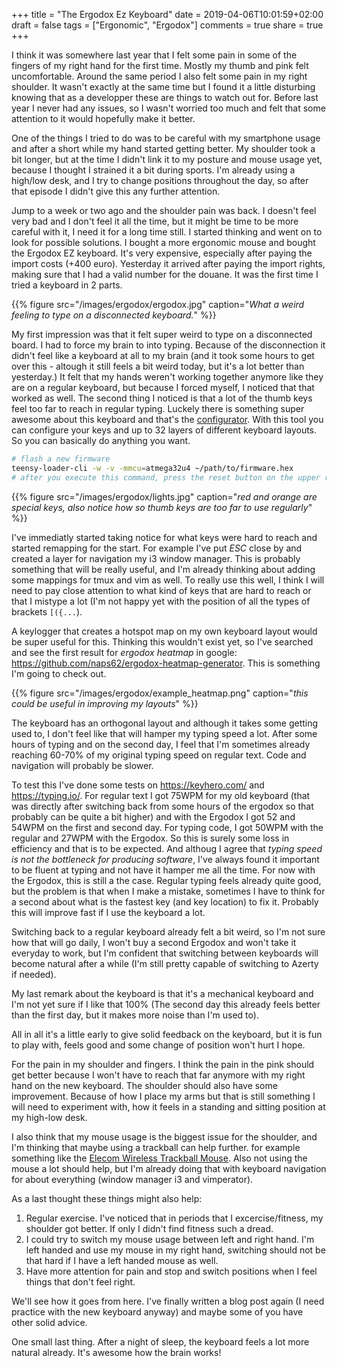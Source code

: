 +++
title = "The Ergodox Ez Keyboard"
date = 2019-04-06T10:01:59+02:00
draft = false
tags = ["Ergonomic", "Ergodox"]
comments = true
share = true
+++

I think it was somewhere last year that I felt some pain in some of the fingers of my right hand for the first time. Mostly my thumb and pink felt uncomfortable.
Around the same period I also felt some pain in my right shoulder. It wasn't exactly at the same time but I found it a little disturbing knowing that as a developper these are things to watch out for.
Before last year I never had any issues, so I wasn't worried too much and felt that some attention to it would hopefully make it better.

One of the things I tried to do was to be careful with my smartphone usage and after a short while my hand started getting better. My shoulder took a bit longer, but at the time I didn't link it
to my posture and mouse usage yet, because I thought I strained it a bit during sports.
I'm already using a high/low desk, and I try to change positions throughout the day, so after that episode I didn't give this any further attention.

Jump to a week or two ago and the shoulder pain was back. I doesn't feel very bad and I don't feel it all the time, but it might be time to be more careful with it, I need it for a long time still. I started thinking and went on to look for possible solutions. I bought a more ergonomic mouse and bought the Ergodox EZ keyboard. It's very expensive, especially after paying the import costs (+400 euro).
Yesterday it arrived after paying the import rights, making sure that I had a valid number for the douane. It was the first time I tried a keyboard in 2 parts.

{{% figure src="/images/ergodox/ergodox.jpg" caption="*What a weird feeling to type on a disconnected keyboard.*" %}}

My first impression was that it felt super weird to type on a disconnected board. I had to force my brain to into typing. Because of the disconnection it didn't feel like a keyboard at all to my brain (and it took some hours to get over this - altough it still feels a bit weird today, but it's a lot better than yesterday.) It felt that my hands weren't working together anymore like they are on a regular keyboard, but because I forced myself, I noticed that that worked as well.
The second thing I noticed is that a lot of the thumb keys feel too far to reach in regular typing. Luckely there is something super awesome about this keyboard and that's the [configurator](https://configure.ergodox-ez.com/layouts/default/latest/0). With this tool you can configure your keys and up to 32 layers of different keyboard layouts. So you can basically do anything you want.

```bash
# flash a new firmware
teensy-loader-cli -w -v -mmcu=atmega32u4 ~/path/to/firmware.hex
# after you execute this command, press the reset button on the upper right of your keyboard and watch it reload
```
{{% figure src="/images/ergodox/lights.jpg" caption="*red and orange are special keys, also notice how so thumb keys are too far to use regularly*" %}}

I've immediatly started taking notice for what keys were hard to reach and started remapping for the start. For example I've put *ESC* close by and created a layer for navigation my i3 window manager. This is probably something that will be really useful, and I'm already thinking about adding some mappings for tmux and vim as well. To really use this well, I think I will need to pay close attention to what kind of keys that are hard to reach or that I mistype a lot (I'm not happy yet with the position of all the types of brackets `[({...`). 

A keylogger that creates a hotspot map on my own keyboard layout would be super useful for this. Thinking this wouldn't exist yet, so I've searched and see the first result for *ergodox heatmap* in google: https://github.com/naps62/ergodox-heatmap-generator. This is something I'm going to check out.

{{% figure src="/images/ergodox/example_heatmap.png" caption="*this could be useful in improving my layouts*" %}}

The keyboard has an orthogonal layout and although it takes some getting used to, I don't feel like that will hamper my typing speed a lot. After some hours of typing and on the second day, I feel that I'm sometimes already reaching 60-70% of my original typing speed on regular text. Code and navigation will probably be slower.

To test this I've done some tests on https://keyhero.com/ and https://typing.io/. For regular text I got 75WPM for my old keyboard (that was directly after switching back from some hours of the ergodox so that probably can be quite a bit higher) and with the Ergodox I got 52 and 54WPM on the first and second day. For typing code, I got 50WPM with the regular and 27WPM with the Ergodox. So this is surely some loss in efficiency and that is to be expected. And althoug I agree that *typing speed is not the bottleneck for producing software*, I've always found it important to be fluent at typing and not have it hamper me all the time. For now with the Ergodox, this is still a the case. Regular typing feels already quite good, but the problem is that when I make a mistake, sometimes I have to think for a second about what is the fastest key (and key location) to fix it. Probably this will improve fast if I use the keyboard a lot.

Switching back to a regular keyboard already felt a bit weird, so I'm not sure how that will go daily, I won't buy a second Ergodox and won't take it everyday to work, but I'm confident that switching between keyboards will become natural after a while (I'm still pretty capable of switching to Azerty if needed).

My last remark about the keyboard is that it's a mechanical keyboard and I'm not yet sure if I like that 100% (The second day this already feels better than the first day, but it makes more noise than I'm used to).

All in all it's a little early to give solid feedback on the keyboard, but it is fun to play with, feels good and some change of position won't hurt I hope.

For the pain in my shoulder and fingers. I think the pain in the pink should get better because I won't have to reach that far anymore with my right hand on the new keyboard. The shoulder should also have some improvement. Because of how I place my arms but that is still something I will need to experiment with, how it feels in a standing and sitting position at my high-low desk.

I also think that my mouse usage is the biggest issue for the shoulder, and I'm thinking that maybe using a trackball can help further. for example something like the [Elecom Wireless Trackball Mouse](https://www.amazon.com/ELECOM-M-HT1DRBK-Wireless-Trackball-Mouse/dp/B0735584RM). Also not using the mouse a lot should help, but I'm already doing that with keyboard navigation for about everything (window manager i3 and vimperator).

As a last thought these things might also help:

1. Regular exercise. I've noticed that in periods that I excercise/fitness, my shoulder got better. If only I didn't find fitness such a dread.
2. I could try to switch my mouse usage between left and right hand. I'm left handed and use my mouse in my right hand, switching should not be that hard if I have a left handed mouse as well.
3. Have more attention for pain and stop and switch positions when I feel things that don't feel right.

We'll see how it goes from here. I've finally written a blog post again (I need practice with the new keyboard anyway) and maybe some of you have other solid advice.

One small last thing. After a night of sleep, the keyboard feels a lot more natural already. It's awesome how the brain works!
